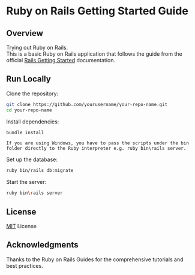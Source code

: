 # Ruby on Rails Getting Started Guide

## Overview
Trying out Ruby on Rails.<br/>
This is a basic Ruby on Rails application that follows the guide from the official [Rails Getting Started](https://guides.rubyonrails.org/getting_started.html) documentation.<br/>

## Run Locally
Clone the repository:
```bash
git clone https://github.com/yourusername/your-repo-name.git
cd your-repo-name
```

Install dependencies:
```bash
bundle install
```

`If you are using Windows, you have to pass the scripts under the bin folder directly to the Ruby interpreter e.g. ruby bin\rails server.`

Set up the database:
```bash
ruby bin/rails db:migrate
```

Start the server:
```bash
ruby bin\rails server
```

## License
[MIT](https://choosealicense.com/licenses/mit/)
License

## Acknowledgments
Thanks to the Ruby on Rails Guides for the comprehensive tutorials and best practices.